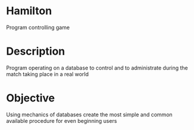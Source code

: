 # Hamilton
Program controlling game 
# Description
Program operating on a database to control and to administrate during the match taking place in a real world
# Objective
Using mechanics of databases create the most simple and common available procedure for even beginning users
